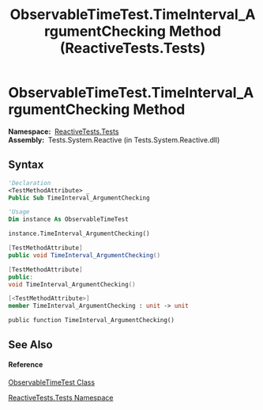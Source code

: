 ﻿---
title: ObservableTimeTest.TimeInterval_ArgumentChecking Method  (ReactiveTests.Tests)
TOCTitle: TimeInterval_ArgumentChecking Method
ms:assetid: M:ReactiveTests.Tests.ObservableTimeTest.TimeInterval_ArgumentChecking
ms:mtpsurl: https://msdn.microsoft.com/en-us/library/reactivetests.tests.observabletimetest.timeinterval_argumentchecking(v=VS.103)
ms:contentKeyID: 36619164
ms.date: 06/28/2011
mtps_version: v=VS.103
f1_keywords:
- ReactiveTests.Tests.ObservableTimeTest.TimeInterval_ArgumentChecking
dev_langs:
- CSharp
- JScript
- VB
- FSharp
- c++
---

# ObservableTimeTest.TimeInterval\_ArgumentChecking Method

**Namespace:**  [ReactiveTests.Tests](hh289046\(v=vs.103\).md)  
**Assembly:**  Tests.System.Reactive (in Tests.System.Reactive.dll)

## Syntax

``` vb
'Declaration
<TestMethodAttribute> _
Public Sub TimeInterval_ArgumentChecking
```

``` vb
'Usage
Dim instance As ObservableTimeTest

instance.TimeInterval_ArgumentChecking()
```

``` csharp
[TestMethodAttribute]
public void TimeInterval_ArgumentChecking()
```

``` c++
[TestMethodAttribute]
public:
void TimeInterval_ArgumentChecking()
```

``` fsharp
[<TestMethodAttribute>]
member TimeInterval_ArgumentChecking : unit -> unit 
```

``` jscript
public function TimeInterval_ArgumentChecking()
```

## See Also

#### Reference

[ObservableTimeTest Class](hh315045\(v=vs.103\).md)

[ReactiveTests.Tests Namespace](hh289046\(v=vs.103\).md)

